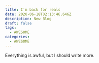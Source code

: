 ```yaml
---
title: I'm back for reals
date: 2020-06-18T02:13:46.646Z
description: New Blog
draft: false
tags:
  - AWESOME
categories:
  - AWESOME
---
```

Everything is awful, but I should write more.